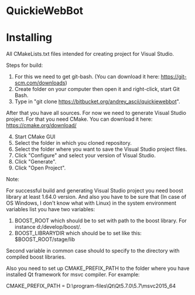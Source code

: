# QuickieWebBot
# Installing

All CMakeLists.txt files intended for creating project for Visual Studio.

Steps for build:

1. For this we need to get git-bash. (You can download it here: https://git-scm.com/downloads)
2. Create folder on your computer then open it and right-click, start Git Bash.
3. Type in "git clone https://bitbucket.org/andrey_ascii/quickiewebbot".

After that you have all sources. For now we need to generate Visual Studio project.
For that you need CMake. You can download it here: https://cmake.org/download/

4. Start CMake GUI
5. Select the folder in which you cloned repository.
6. Select the folder where you want to save the Visual Studio project files.
7. Click "Configure" and select your version of Visual Studio.
8. Click "Generate".
9. Click "Open Project".

Note:

For successful build and generating Visual Studio project you need boost library at least 1.64.0 version.
And also you have to be sure that (In case of OS Windows, I don't know what with Linux) 
in the system environment variables list you have two variables:

1. BOOST_ROOT which should be to set with path to the boost library. For instance d:/develop/boost/.
2. BOOST_LIBRARYDIR which should be to set like this: $BOOST_ROOT/stage/lib

Second variable in common case should to specify to the directory with compiled boost libraries.

Also you need to set up CMAKE_PREFIX_PATH to the folder where you have installed Qt framework for msvc compiler.
For example:

CMAKE_PREFIX_PATH = D:\program-files\Qt\Qt5.7.0\5.7\msvc2015_64
